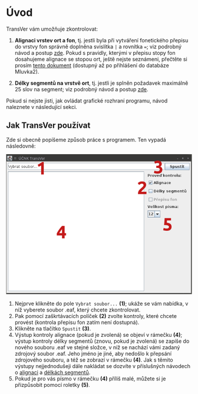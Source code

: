 # Úvod

TransVer vám umožňuje zkontrolovat:

1. **Alignaci vrstev ort a fon**, tj. jestli byla při vytváření fonetického
   přepisu do vrstvy fon správně doplněna svislítka `|` a rovnítka `=`; viz
   podrobný návod a postup [zde](./alignace.md). Pokud s pravidly, kterými v
   přepisu stopy fon dosahujeme alignace se stopou ort, ještě nejste seznámeni,
   přečtěte si prosím
   [tento dokument](https://trnka.korpus.cz/mluvka2/wiki/doku.php?id=alignace)
   (dostupný až po přihlášení do databáze Mluvka2).

2. **Délky segmentů na vrstvě ort**, tj. jestli je splněn požadavek maximálně
   25 slov na segment; viz podrobný návod a postup [zde](./delky_segmentu.md).

Pokud si nejste jisti, jak ovládat grafické rozhraní programu, návod naleznete
v následující sekci.

## Jak TransVer používat<a name="ovladani"></a>

Zde si obecně popíšeme způsob práce s programem. Ten vypadá následovně:

![TransVer - obrázek](./TransVer.png "Program TransVer")

1. Nejprve klikněte do pole `Vybrat soubor...` **(1)**; ukáže se vám nabídka, v
   níž vyberete soubor .eaf, který chcete zkontrolovat.
2. Pak pomocí zaškrtávacích políček **(2)** zvolte kontroly, které chcete
   provést (kontrola přepisu fon zatím není dostupná).
3. Klikněte na tlačítko `Spustit` **(3)**.
4. Výstup kontroly alignace (pokud je zvolená) se objeví v rámečku **(4)**;
   výstup kontroly délky segmentů (znovu, pokud je zvolená) se zapíše do nového
   souboru .eaf ve stejné složce, v níž se nachází vámi zadaný zdrojový soubor
   .eaf. Jeho jméno je jiné, aby nedošlo k přepsání zdrojového souboru, a též
   se zobrazí v rámečku **(4)**. Jak s těmito výstupy nejjednodušeji dále
   nakládat se dozvíte v příslušných návodech o [alignaci](./alignace.md) a
   [délkách segmentů](./delky_segmentu.md).
5. Pokud je pro vás písmo v rámečku **(4)** příliš malé, můžete si je
   přizpůsobit pomocí roletky **(5)**.
